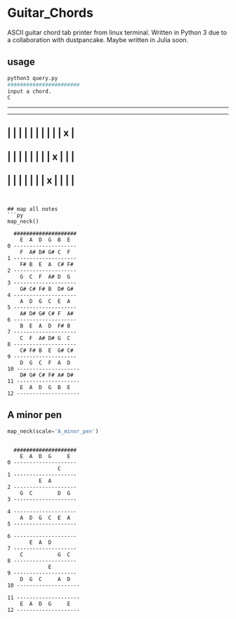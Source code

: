# Guitar_Chords
ASCII guitar chord tab printer from linux terminal. Written in Python 3 due to a collaboration with dustpancake. Maybe written in Julia soon.

## usage

```bash
python3 query.py
#######################
input a chord.
C
```
-------------
-------------
 | | | | | |
 | | | | x |
-------------
 | | | | | |
 | | x | | | 
-------------
 | | | | | | 
 | x | | | | 
-------------

```


## map all notes
```py
map_neck()
```

```
  ####################
    E  A  D  G  B  E
0 --------------------
    F  A# D# G# C  F
1 --------------------
    F# B  E  A  C# F#
2 --------------------
    G  C  F  A# D  G
3 --------------------
    G# C# F# B  D# G#
4 --------------------
    A  D  G  C  E  A
5 --------------------
    A# D# G# C# F  A#
6 --------------------
    B  E  A  D  F# B
7 --------------------
    C  F  A# D# G  C
8 --------------------
    C# F# B  E  G# C#
9 --------------------
    D  G  C  F  A  D
10 --------------------
    D# G# C# F# A# D#
11 --------------------
    E  A  D  G  B  E
12 --------------------
```
## A minor pen
```py
map_neck(scale='A_minor_pen')
```
```

  ####################
    E  A  D  G     E
0 --------------------
                C
1 --------------------
          E  A
2 --------------------
    G  C        D  G
3 --------------------

4 --------------------
    A  D  G  C  E  A
5 --------------------

6 --------------------
       E  A  D
7 --------------------
    C           G  C
8 --------------------
             E
9 --------------------
    D  G  C     A  D
10 --------------------

11 --------------------
    E  A  D  G     E
12 --------------------
```